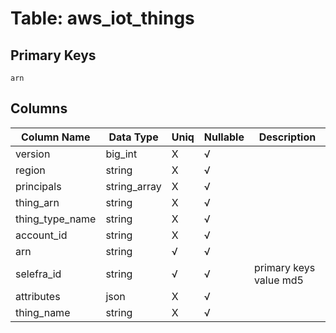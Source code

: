 # Table: aws_iot_things

## Primary Keys 

```
arn
```


## Columns 

|  Column Name   |  Data Type  | Uniq | Nullable | Description | 
|  ----  | ----  | ----  | ----  | ---- | 
| version | big_int | X | √ |  | 
| region | string | X | √ |  | 
| principals | string_array | X | √ |  | 
| thing_arn | string | X | √ |  | 
| thing_type_name | string | X | √ |  | 
| account_id | string | X | √ |  | 
| arn | string | √ | √ |  | 
| selefra_id | string | √ | √ | primary keys value md5 | 
| attributes | json | X | √ |  | 
| thing_name | string | X | √ |  | 



